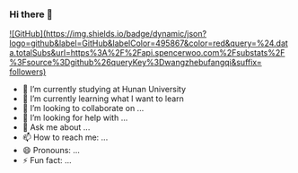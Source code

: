 ### Hi there 👋

[![GitHub](https://img.shields.io/badge/dynamic/json?logo=github&label=GitHub&labelColor=495867&color=red&query=%24.data.totalSubs&url=https%3A%2F%2Fapi.spencerwoo.com%2Fsubstats%2F%3Fsource%3Dgithub%26queryKey%3Dwangzhebufangqi&suffix= followers)](https://github.com/wangzhebufangqi)



- 🔭 I’m currently studying at Hunan University
- 🌱 I’m currently learning what I want to learn
- 👯 I’m looking to collaborate on ...
- 🤔 I’m looking for help with ...
- 💬 Ask me about ...
- 📫 How to reach me: ...
- 😄 Pronouns: ...
- ⚡ Fun fact: ...

